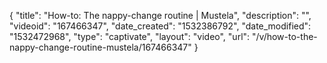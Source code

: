 {
    "title": "How-to: The nappy-change routine | Mustela",
    "description": "",
    "videoid": "167466347",
    "date_created": "1532386792",
    "date_modified": "1532472968",
    "type": "captivate",
    "layout": "video",
    "url": "\/v\/how-to-the-nappy-change-routine-mustela\/167466347"
}